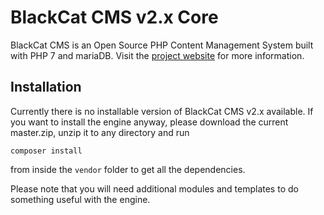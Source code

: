 # BlackCat CMS v2.x Core

BlackCat CMS is an Open Source PHP Content Management System built with PHP 7 and mariaDB. Visit the [project website][1] for more information.

## Installation

Currently there is no installable version of BlackCat CMS v2.x available. If you want to install the engine anyway, please download the current master.zip, unzip it to any directory and run

```
composer install
```

from inside the ```vendor``` folder to get all the dependencies.

Please note that you will need additional modules and templates to do something useful with the engine.




[1]: https://bc2.blackcat-cms.org
